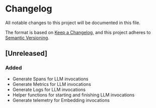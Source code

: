 # Changelog

All notable changes to this project will be documented in this file.

The format is based on [Keep a Changelog](https://keepachangelog.com/en/1.0.0/),
and this project adheres to [Semantic Versioning](https://semver.org/spec/v2.0.0.html).

## [Unreleased]

### Added

- Generate Spans for LLM invocations
- Generate Metrics for LLM invocations
- Generate Logs for LLM invocations
- Helper functions for starting and finishing LLM invocations
- Generate telemetry for Embedding invocations
